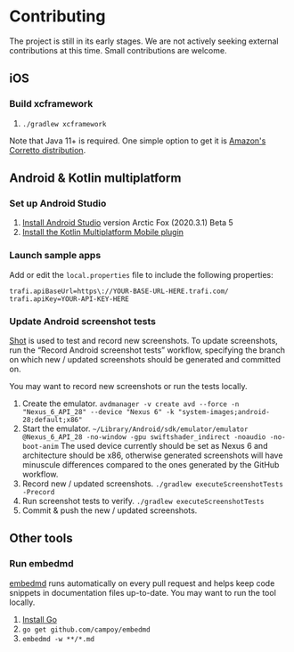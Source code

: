 # Contributing

The project is still in its early stages. We are not actively seeking external contributions
at this time. Small contributions are welcome.

## iOS

### Build xcframework
1. `./gradlew xcframework`

Note that Java 11+ is required.
One simple option to get it is [Amazon's Corretto distribution][install-corretto-11].

## Android & Kotlin multiplatform

### Set up Android Studio
1. [Install Android Studio][install-as] version Arctic Fox (2020.3.1) Beta 5
1. [Install the Kotlin Multiplatform Mobile plugin][install-kmm-plugin]

### Launch sample apps
Add or edit the `local.properties` file to include the following properties:

```
trafi.apiBaseUrl=https\://YOUR-BASE-URL-HERE.trafi.com/
trafi.apiKey=YOUR-API-KEY-HERE
```

### Update Android screenshot tests
[Shot][shot] is used to test and record new screenshots. To update screenshots, run the
“Record Android screenshot tests” workflow, specifying the branch on which new / updated screenshots
should be generated and committed on.

You may want to record new screenshots or run the tests locally.

1. Create the emulator.
`avdmanager -v create avd --force -n "Nexus_6_API_28" --device "Nexus 6" -k "system-images;android-28;default;x86"`
2. Start the emulator.
`~/Library/Android/sdk/emulator/emulator @Nexus_6_API_28 -no-window -gpu swiftshader_indirect -noaudio -no-boot-anim`
The used device currently should be set as Nexus 6 and architecture should be x86, otherwise generated screenshots will have minuscule differences compared to the ones generated by the GitHub workflow.
3. Record new / updated screenshots.
`./gradlew executeScreenshotTests -Precord`
4. Run screenshot tests to verify.
`./gradlew executeScreenshotTests`
5. Commit & push the new / updated screenshots.

## Other tools

### Run embedmd

[embedmd][embedmd] runs automatically on every pull request and helps keep code snippets in
documentation files up-to-date. You may want to run the tool locally.

1. [Install Go][install-go]
1. `go get github.com/campoy/embedmd`
1. `embedmd -w **/*.md`

[shot]: https://github.com/Karumi/Shot
[embedmd]: https://github.com/campoy/embedmd
[install-go]: https://golang.org/doc/install
[install-as]: https://developer.android.com/studio/preview
[install-kmm-plugin]: https://kotlinlang.org/docs/mobile/kmm-plugin-releases.html
[install-corretto-11]:https://docs.aws.amazon.com/corretto/latest/corretto-11-ug/macos-install.html
